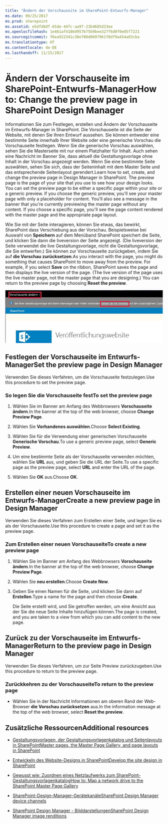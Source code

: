 ```yaml
---
title: "Ändern der Vorschauseite im SharePoint-Entwurfs-Manager"
ms.date: 09/25/2017
ms.prod: sharepoint
ms.assetid: e5dfd8df-65de-44fc-aa97-23b4685d33ee
ms.openlocfilehash: 1e461af4186d957b75b9bee327f6d0f0e85f7221
ms.sourcegitcommit: f6ea922341c38e700d0697961f8df9a454a03cba
ms.translationtype: HT
ms.contentlocale: de-DE
ms.lasthandoff: 11/15/2017
---
```

# <a name="change-the-preview-page-in-sharepoint-design-manager"></a><span data-ttu-id="48250-102">Ändern der Vorschauseite im SharePoint-Entwurfs-Manager</span><span class="sxs-lookup"><span data-stu-id="48250-102">How to: Change the preview page in SharePoint Design Manager</span></span>
<span data-ttu-id="48250-p101">Informationen Sie zum Festlegen, erstellen und Ändern der Vorschauseite im Entwurfs-Manager in SharePoint. Die Vorschauseite ist die Seite der Website, mit denen Sie Ihren Entwurf aussehen. Sie können entweder eine bestimmte Seite innerhalb Ihrer Website oder eine generische Vorschau die Vorschauseite festlegen. Wenn Sie die generische Vorschau auswählen, sehen Sie die Masterseite mit nur einem Platzhalter für Inhalt. Auch sehen eine Nachricht im Banner Sie, dass aktuell die Gestaltungsvorlage ohne Inhalt in der Vorschau angezeigt werden. Wenn Sie eine bestimmte Seite auswählen, sehen Sie sich, dass der Seiteninhalt mit dem Master Seite und das entsprechende Seitenlayout gerendert.</span><span class="sxs-lookup"><span data-stu-id="48250-p101">Learn how to set, create, and change the preview page in Design Manager in SharePoint. The preview page is the page of your site that you use to see how your design looks. You can set the preview page to be either a specific page within your site or a generic preview. If you choose the generic preview, you'll see your master page with only a placeholder for content. You'll also see a message in the banner that you're currently previewing the master page without any content. If you choose a specific page, you'll see the page content rendered with the master page and the appropriate page layout.</span></span>
  
    
    

<span data-ttu-id="48250-p102">Wie Sie mit der Seite interagieren, können Sie etwas, das bewirkt, SharePoint dass Verschiebung aus der Vorschau. Beispielsweise bei Auswahl von **Speichern** auf dem Menüband SharePoint speichert die Seite, und klicken Sie dann die liveversion der Seite angezeigt. (Die liveversion der Seite verwendet die live Gestaltungsvorlage, nicht die Gestaltungsvorlage, die Sie entwerfen.) Sie können zur Vorschauseite zurückgeben, indem Sie auf **die Vorschau zurücksetzen**.</span><span class="sxs-lookup"><span data-stu-id="48250-p102">As you interact with the page, you might do something that causes SharePoint to move away from the preview. For example, if you select **Save** on the ribbon, SharePoint saves the page and then displays the live version of the page. (The live version of the page uses the live master page, not the master page that you are designing.) You can return to the preview page by choosing **Reset the preview**.</span></span>
  
    
    
![Die Schaltflächen "Vorschauseite ändern" und "Vorschau zurücksetzen"](../images/design-manager-preview-UI.jpg)
  
    
    

  
    
    

  
    
    

## <a name="set-the-preview-page-in-design-manager"></a><span data-ttu-id="48250-113">Festlegen der Vorschauseite im Entwurfs-Manager</span><span class="sxs-lookup"><span data-stu-id="48250-113">Set the preview page in Design Manager</span></span>
<span data-ttu-id="48250-114"><a name="set"> </a></span><span class="sxs-lookup"><span data-stu-id="48250-114"><a name="set"> </a></span></span>

<span data-ttu-id="48250-115">Verwenden Sie dieses Verfahren, um die Vorschauseite festzulegen.</span><span class="sxs-lookup"><span data-stu-id="48250-115">Use this procedure to set the preview page.</span></span>
  
    
    

### <a name="to-set-the-preview-page"></a><span data-ttu-id="48250-116">So legen Sie die Vorschauseite fest</span><span class="sxs-lookup"><span data-stu-id="48250-116">To set the preview page</span></span>


1. <span data-ttu-id="48250-117">Wählen Sie im Banner am Anfang des Webbrowsers **Vorschauseite ändern**.</span><span class="sxs-lookup"><span data-stu-id="48250-117">In the banner at the top of the web browser, choose **Change Preview Page**.</span></span>
    
  
2. <span data-ttu-id="48250-118">Wählen Sie **Vorhandenes auswählen**.</span><span class="sxs-lookup"><span data-stu-id="48250-118">Choose **Select Existing**.</span></span>
    
  
3. <span data-ttu-id="48250-119">Wählen Sie für die Verwendung einer generischen Vorschauseite **Generische Vorschau**.</span><span class="sxs-lookup"><span data-stu-id="48250-119">To use a generic preview page, select **Generic Preview**.</span></span>
    
  
4. <span data-ttu-id="48250-120">Um eine bestimmte Seite als der Vorschauseite verwenden möchten, wählen Sie **URL** aus, und geben Sie die URL der Seite.</span><span class="sxs-lookup"><span data-stu-id="48250-120">To use a specific page as the preview page, select **URL** and enter the URL of the page.</span></span>
    
  
5. <span data-ttu-id="48250-121">Wählen Sie **OK** aus.</span><span class="sxs-lookup"><span data-stu-id="48250-121">Choose **OK**.</span></span>
    
  

## <a name="create-a-new-preview-page-in-design-manager"></a><span data-ttu-id="48250-122">Erstellen einer neuen Vorschauseite im Entwurfs-Manager</span><span class="sxs-lookup"><span data-stu-id="48250-122">Create a new preview page in Design Manager</span></span>
<span data-ttu-id="48250-123"><a name="new"> </a></span><span class="sxs-lookup"><span data-stu-id="48250-123"><a name="new"> </a></span></span>

<span data-ttu-id="48250-124">Verwenden Sie dieses Verfahren zum Erstellen einer Seite, und legen Sie es als der Vorschauseite.</span><span class="sxs-lookup"><span data-stu-id="48250-124">Use this procedure to create a page and set it as the preview page.</span></span>
  
    
    

### <a name="to-create-a-new-preview-page"></a><span data-ttu-id="48250-125">Zum Erstellen einer neuen Vorschauseite</span><span class="sxs-lookup"><span data-stu-id="48250-125">To create a new preview page</span></span>


1. <span data-ttu-id="48250-126">Wählen Sie im Banner am Anfang des Webbrowsers **Vorschauseite ändern**.</span><span class="sxs-lookup"><span data-stu-id="48250-126">In the banner at the top of the web browser, choose **Change Preview Page**.</span></span>
    
  
2. <span data-ttu-id="48250-127">Wählen Sie **neu erstellen**.</span><span class="sxs-lookup"><span data-stu-id="48250-127">Choose **Create New**.</span></span>
    
  
3. <span data-ttu-id="48250-128">Geben Sie einen Namen für die Seite, und klicken Sie dann auf **Erstellen**.</span><span class="sxs-lookup"><span data-stu-id="48250-128">Type a name for the page and then choose **Create**.</span></span>
    
    <span data-ttu-id="48250-129">Die Seite erstellt wird, und Sie getroffen werden, um eine Ansicht aus der Sie die neue Seite Inhalte hinzufügen können.</span><span class="sxs-lookup"><span data-stu-id="48250-129">The page is created, and you are taken to a view from which you can add content to the new page.</span></span>
    
  

## <a name="return-to-the-preview-page-in-design-manager"></a><span data-ttu-id="48250-130">Zurück zu der Vorschauseite im Entwurfs-Manager</span><span class="sxs-lookup"><span data-stu-id="48250-130">Return to the preview page in Design Manager</span></span>
<span data-ttu-id="48250-131"><a name="return"> </a></span><span class="sxs-lookup"><span data-stu-id="48250-131"><a name="return"> </a></span></span>

<span data-ttu-id="48250-132">Verwenden Sie dieses Verfahren, um zur Seite Preview zurückzugeben.</span><span class="sxs-lookup"><span data-stu-id="48250-132">Use this procedure to return to the preview page.</span></span>
  
    
    

### <a name="to-return-to-the-preview-page"></a><span data-ttu-id="48250-133">Zurückkehren zu der Vorschauseite</span><span class="sxs-lookup"><span data-stu-id="48250-133">To return to the preview page</span></span>


- <span data-ttu-id="48250-134">Wählen Sie in der Nachricht Informationen am oberen Rand der Web-Browser **die Vorschau zurücksetzen** aus.</span><span class="sxs-lookup"><span data-stu-id="48250-134">In the information message at the top of the web browser, select **Reset the preview**.</span></span>
    
  

## <a name="additional-resources"></a><span data-ttu-id="48250-135">Zusätzliche Ressourcen</span><span class="sxs-lookup"><span data-stu-id="48250-135">Additional resources</span></span>
<span data-ttu-id="48250-136"><a name="addresources"> </a></span><span class="sxs-lookup"><span data-stu-id="48250-136"><a name="addresources"> </a></span></span>


-  [<span data-ttu-id="48250-137">Gestaltungsvorlagen, der Gestaltungsvorlagenkatalog und Seitenlayouts in SharePoint</span><span class="sxs-lookup"><span data-stu-id="48250-137">Master pages, the Master Page Gallery, and page layouts in SharePoint</span></span>](master-pages-the-master-page-gallery-and-page-layouts-in-sharepoint.md)
    
  
-  [<span data-ttu-id="48250-138">Entwickeln des Website-Designs in SharePoint</span><span class="sxs-lookup"><span data-stu-id="48250-138">Develop the site design in SharePoint</span></span>](develop-the-site-design-in-sharepoint.md)
    
  
-  [<span data-ttu-id="48250-139">Gewusst wie: Zuordnen eines Netzlaufwerks zum SharePoint-Gestaltungsvorlagenkatalog</span><span class="sxs-lookup"><span data-stu-id="48250-139">How to: Map a network drive to the SharePoint Master Page Gallery</span></span>](how-to-map-a-network-drive-to-the-sharepoint-master-page-gallery.md)
    
  
-  [<span data-ttu-id="48250-140">SharePoint-Design-Manager-Gerätekanäle</span><span class="sxs-lookup"><span data-stu-id="48250-140">SharePoint Design Manager device channels</span></span>](sharepoint-design-manager-device-channels.md)
    
  
-  [<span data-ttu-id="48250-141">SharePoint Design Manager - Bilddarstellungen</span><span class="sxs-lookup"><span data-stu-id="48250-141">SharePoint Design Manager image renditions</span></span>](sharepoint-design-manager-image-renditions.md)
    
  

